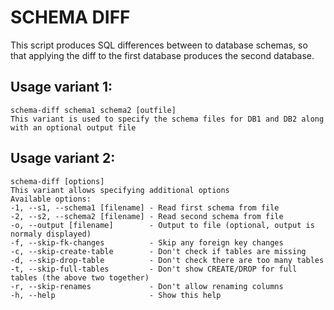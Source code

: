 SCHEMA DIFF
===========
This script produces SQL differences between to database schemas, so that applying the diff to the first database produces the second database.

Usage variant 1:
----------------
	schema-diff schema1 schema2 [outfile]
	This variant is used to specify the schema files for DB1 and DB2 along with an optional output file

Usage variant 2:
----------------
	schema-diff [options]
	This variant allows specifying additional options
	Available options:
	-1, --s1, --schema1 [filename] - Read first schema from file
	-2, --s2, --schema2 [filename] - Read second schema from file
	-o, --output [filename]        - Output to file (optional, output is normaly displayed)
	-f, --skip-fk-changes          - Skip any foreign key changes
	-c, --skip-create-table        - Don't check if tables are missing
	-d, --skip-drop-table          - Don't check there are too many tables
	-t, --skip-full-tables         - Don't show CREATE/DROP for full tables (the above two together)
	-r, --skip-renames             - Don't allow renaming columns
	-h, --help                     - Show this help
